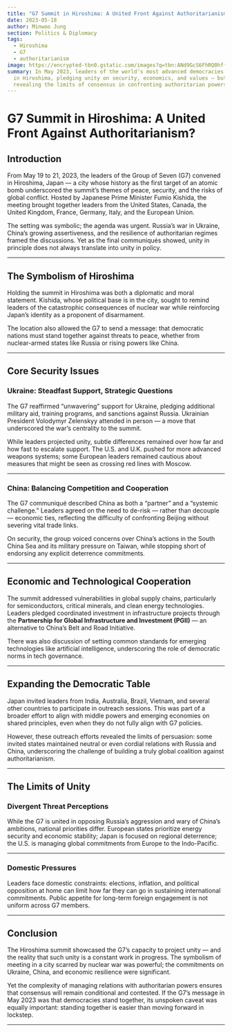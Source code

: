 ```yaml
---
title: "G7 Summit in Hiroshima: A United Front Against Authoritarianism?"
date: 2023-05-18
author: Minwoo Jung
section: Politics & Diplomacy
tags:
  - Hiroshima
  - G7
  - authoritarianism
image: https://encrypted-tbn0.gstatic.com/images?q=tbn:ANd9GcS6FhRQ0hffHf_UFKwAOy3QJUlesrXYiaUdQA&s
summary: In May 2023, leaders of the world’s most advanced democracies gathered
  in Hiroshima, pledging unity on security, economics, and values — but also
  revealing the limits of consensus in confronting authoritarian powers.
---
```

# G7 Summit in Hiroshima: A United Front Against Authoritarianism?

## Introduction

From May 19 to 21, 2023, the leaders of the Group of Seven (G7) convened in Hiroshima, Japan — a city whose history as the first target of an atomic bomb underscored the summit’s themes of peace, security, and the risks of global conflict. Hosted by Japanese Prime Minister Fumio Kishida, the meeting brought together leaders from the United States, Canada, the United Kingdom, France, Germany, Italy, and the European Union.

The setting was symbolic; the agenda was urgent. Russia’s war in Ukraine, China’s growing assertiveness, and the resilience of authoritarian regimes framed the discussions. Yet as the final communiqués showed, unity in principle does not always translate into unity in policy.

---

## The Symbolism of Hiroshima

Holding the summit in Hiroshima was both a diplomatic and moral statement. Kishida, whose political base is in the city, sought to remind leaders of the catastrophic consequences of nuclear war while reinforcing Japan’s identity as a proponent of disarmament.

The location also allowed the G7 to send a message: that democratic nations must stand together against threats to peace, whether from nuclear-armed states like Russia or rising powers like China.

---

## Core Security Issues

### Ukraine: Steadfast Support, Strategic Questions

The G7 reaffirmed “unwavering” support for Ukraine, pledging additional military aid, training programs, and sanctions against Russia. Ukrainian President Volodymyr Zelenskyy attended in person — a move that underscored the war’s centrality to the summit.

While leaders projected unity, subtle differences remained over how far and how fast to escalate support. The U.S. and U.K. pushed for more advanced weapons systems; some European leaders remained cautious about measures that might be seen as crossing red lines with Moscow.

---

### China: Balancing Competition and Cooperation

The G7 communiqué described China as both a “partner” and a “systemic challenge.” Leaders agreed on the need to de-risk — rather than decouple — economic ties, reflecting the difficulty of confronting Beijing without severing vital trade links.

On security, the group voiced concerns over China’s actions in the South China Sea and its military pressure on Taiwan, while stopping short of endorsing any explicit deterrence commitments.

---

## Economic and Technological Cooperation

The summit addressed vulnerabilities in global supply chains, particularly for semiconductors, critical minerals, and clean energy technologies. Leaders pledged coordinated investment in infrastructure projects through the **Partnership for Global Infrastructure and Investment (PGII)** — an alternative to China’s Belt and Road Initiative.

There was also discussion of setting common standards for emerging technologies like artificial intelligence, underscoring the role of democratic norms in tech governance.

---

## Expanding the Democratic Table

Japan invited leaders from India, Australia, Brazil, Vietnam, and several other countries to participate in outreach sessions. This was part of a broader effort to align with middle powers and emerging economies on shared principles, even when they do not fully align with G7 policies.

However, these outreach efforts revealed the limits of persuasion: some invited states maintained neutral or even cordial relations with Russia and China, underscoring the challenge of building a truly global coalition against authoritarianism.

---

## The Limits of Unity

### Divergent Threat Perceptions

While the G7 is united in opposing Russia’s aggression and wary of China’s ambitions, national priorities differ. European states prioritize energy security and economic stability; Japan is focused on regional deterrence; the U.S. is managing global commitments from Europe to the Indo-Pacific.

---

### Domestic Pressures

Leaders face domestic constraints: elections, inflation, and political opposition at home can limit how far they can go in sustaining international commitments. Public appetite for long-term foreign engagement is not uniform across G7 members.

---

## Conclusion

The Hiroshima summit showcased the G7’s capacity to project unity — and the reality that such unity is a constant work in progress. The symbolism of meeting in a city scarred by nuclear war was powerful; the commitments on Ukraine, China, and economic resilience were significant.

Yet the complexity of managing relations with authoritarian powers ensures that consensus will remain conditional and contested. If the G7’s message in May 2023 was that democracies stand together, its unspoken caveat was equally important: standing together is easier than moving forward in lockstep.

---


